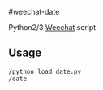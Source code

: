 #weechat-date

Python2/3 [Weechat](https://weechat.org/) script

Usage
---

```
/python load date.py
/date
```